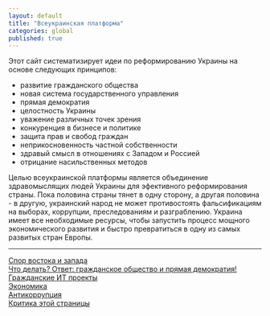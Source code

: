 ```yaml
---
layout: default
title: "Всеукраинская платформа"
categories: global
published: true
---
```


Этот сайт систематизирует идеи по реформированию Украины на основе следующих принципов:

 - развитие гражданского общества
 - новая система государственного управления
 - прямая демократия
 - целостность Украины
 - уважение различных точек зрения
 - конкуренция в бизнесе и политике
 - защита прав и свобод граждан
 - неприкосновенность частной собственности
 - здравый смысл в отношениях с Западом и Россией
 - отрицание насильственных методов


Целью всеукраинской платформы является объединение здравомыслящих людей Украины для эфективного реформирования страны.
Пока половина страны тянет в одну сторону, а другая половина - в другую, украинский народ не может противостоять фальсификациям на выборах, коррупции, преследованиям и разграблению.
Украина имеет все необходимые ресурсы, чтобы запустить процесс мощного экономического развития и быстро превратиться в одну из самых развитых стран Европы.


----------

[Спор востока и запада][1]<br>
[Что делать? Ответ: гражданское общество и прямая демократия!][2]<br>
[Гражданские ИТ проекты][3]<br>
[Экономика][4]<br>
[Антикоррупция][5]<br>
[Критика этой страницы][6]
 


  [1]: /global/2013/12/01/east_west.html
  [2]: /global/2013/12/18/direct_democracy.html
  [3]: #
  [4]: #
  [5]: #
  [6]: #
  